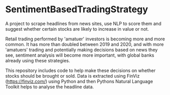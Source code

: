 # SentimentBasedTradingStrategy

A project to scrape headlines from news sites, use NLP to score them and suggest whether certain stocks are likely to increase in value or not.

Retail trading performed by 'amatuer' investors is becoming more and more common. It has more than doubled between 2019 and 2020, and with more 'amatuers' trading and potentially making decisions based on news they see, sentiment analysis will become more important, with global banks already using these strategies.

This repository includes code to help make these decisions on whether stocks should be brought or sold. Data is extracted using FinViz (https://finviz.com/) using Python and then Pythons Natural Language Toolkit helps to analyse the headline data.
